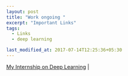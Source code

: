 ```yaml
---
layout: post
title: "Work ongoing "
excerpt: "Important Links"
tags:
  - Links
  - deep learning

last_modified_at: 2017-07-14T12:25:36+05:30
---
```




[My Internship on Deep Learning](https://www.linkedin.com/pulse/application-machine-learning-medical-image-processing-shubham-singh/) &#124;














